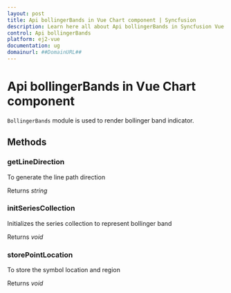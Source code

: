 ```yaml
---
layout: post
title: Api bollingerBands in Vue Chart component | Syncfusion
description: Learn here all about Api bollingerBands in Syncfusion Vue Chart component of Syncfusion Essential JS 2 and more.
control: Api bollingerBands 
platform: ej2-vue
documentation: ug
domainurl: ##DomainURL##
---
```


# Api bollingerBands in Vue Chart component

`BollingerBands` module is used to render bollinger band indicator.

## Methods

### getLineDirection

To generate the line path direction

Returns *string*

### initSeriesCollection

Initializes the series collection to represent bollinger band

Returns *void*

### storePointLocation

To store the symbol location and region

Returns *void*
